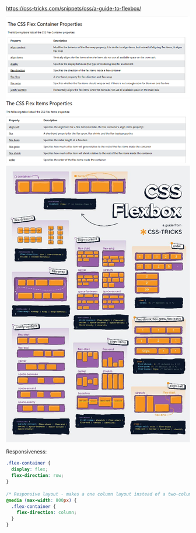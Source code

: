 https://css-tricks.com/snippets/css/a-guide-to-flexbox/

![alt text](image.png)
![alt text](image2.png)
![alt text](<css flexbox cheatsheet.jpg>)

Responsiveness:
```css
.flex-container {
  display: flex;
  flex-direction: row;
}

/* Responsive layout - makes a one column layout instead of a two-column layout */
@media (max-width: 800px) {
  .flex-container {
    flex-direction: column;
  }
}
```


